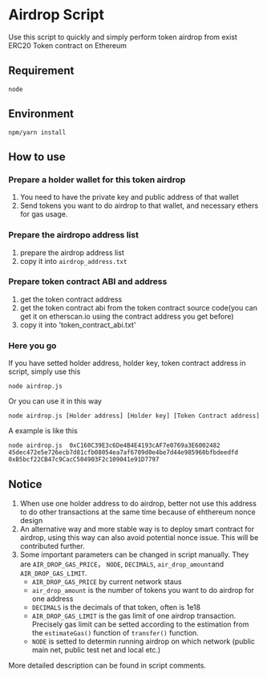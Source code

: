 # Airdrop Script 
Use this script to quickly and simply perform token airdrop from exist ERC20 Token contract on Ethereum
## Requirement
`node`

## Environment

`npm/yarn install`
## How to use

### Prepare a holder wallet for this token airdrop
1. You need to have the private key and public address of that wallet
2. Send tokens you want to do airdrop to that wallet, and necessary ethers for gas usage.

### Prepare the airdropo address list
1. prepare the airdrop address list
2. copy it into `airdrop_address.txt`

### Prepare token contract ABI and address
1. get the token contract address
2. get the token contract abi from the token contract source code(you can get it on etherscan.io using the contract address you get before)
3. copy it into 'token_contract_abi.txt'

### Here you go
If you have setted holder address, holder key, token contract address in script, simply use this
```shell
node airdrop.js
```

Or you can use it in this way
```shell
node airdrop.js [Holder address] [Holder key] [Token Contract address]
```
A example is like this
```shell
node airdrop.js  0xC160C39E3c6De4B4E4193cAF7e0769a3E6002482 45dec472e5e726ecb7d81cfb08054ea7af6709d0e4be7d44e985960bfbdeedfd 0xB5bcf22CB47c9CacC504903F2c109041e91D7797
```
## Notice
1. When use one holder address to do airdrop, better not use this address to do other transactions at the same time because of ehthereum nonce design
2. An alternative way and more stable way is to deploy smart contract for airdrop, using this way can also avoid potential nonce issue. This will be contributed further. 
3. Some important parameters can be changed in script manually. They are `AIR_DROP_GAS_PRICE`， `NODE`, `DECIMALS`,  `air_drop_amount`and `AIR_DROP_GAS_LIMIT`.
	* `AIR_DROP_GAS_PRICE` by current network staus
	* `air_drop_amount` is the number of tokens you want to do airdrop for one address
	* `DECIMALS` is the decimals of that token, often is 1e18 
	* `AIR_DROP_GAS_LIMIT` is the gas limit of one airdrop transaction. Precisely gas limit can be setted according to the estimation from the `estimateGas()` function of `transfer()` function.
	* `NODE` is setted to determin running airdrop on which network	(public main net, public test net and local etc.)

More detailed description can be found in script comments.
